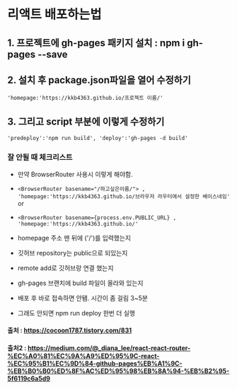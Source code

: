 # 리액트 배포하는법
## 1. 프로젝트에 gh-pages 패키지 설치 : npm i gh-pages --save

## 2. 설치 후 package.json파일을 열어 수정하기
```'homepage:'https://kkb4363.github.io/프로젝트 이름/' ```

## 3. 그리고 script 부분에 이렇게 수정하기
``` 'predeploy':'npm run build', 'deploy':'gh-pages -d build' ```



### 잘 안될 때 체크리스트 
- 만약 BrowserRouter 사용시 이렇게 해야함.
- ``` <BrowserRouter basename="/하고싶은이름/"> , 'homepage:'https://kkb4363.github.io/브라우저 라우터에서 설정한 베이스네임' ``` or
- ```<BrowserRouter basename={process.env.PUBLIC_URL} , 'homepage:'https://kkb4363.github.io/' ```

- homepage 주소 맨 뒤에 ('/')를 입력했는지
- 깃허브 repository는 public으로 되있는지
- remote add로 깃허브랑 연결 했는지
- gh-pages 브랜치에 build 파일이 올라와 있는지
- 배포 후 바로 접속하면 안됌. 시간이 좀 걸림 3~5분
- 그래도 안되면 npm run deploy 한번 더 실행

#### 출처 : https://cocoon1787.tistory.com/831
#### 출처2 : https://medium.com/@_diana_lee/react-react-router-%EC%A0%81%EC%9A%A9%ED%95%9C-react-%EC%95%B1%EC%9D%84-github-pages%EB%A1%9C-%EB%B0%B0%ED%8F%AC%ED%95%98%EB%8A%94-%EB%B2%95-5f6119c6a5d9